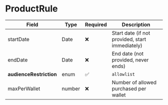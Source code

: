 # ProductRule

| Field                   | Type   | Required | Description                                     |
| ----------------------- | ------ | -------- | ----------------------------------------------- |
| startDate               | Date   | ❌        | Start date (if not provided, start immediately) |
| endDate                 | Date   | ❌        | End date (not provided, never ends)             |
| **audienceRestriction** | enum   | ✅        | `allowlist`                                     |
| maxPerWallet            | number | ❌        | Number of allowed purchased per wallet          |
